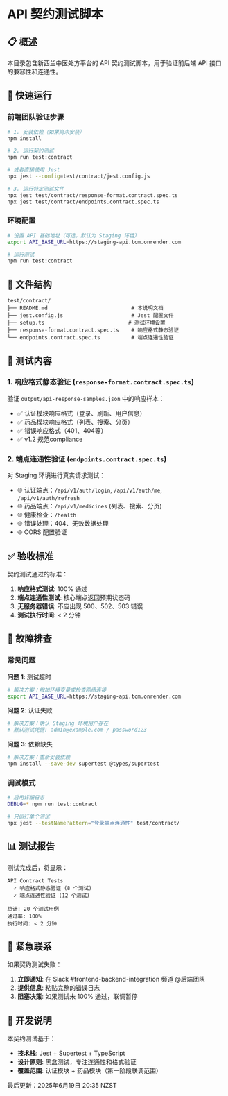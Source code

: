 # API 契约测试脚本

## 📋 概述

本目录包含新西兰中医处方平台的 API 契约测试脚本，用于验证前后端 API 接口的兼容性和连通性。

## 🚀 快速运行

### 前端团队验证步骤

```bash
# 1. 安装依赖（如果尚未安装）
npm install

# 2. 运行契约测试
npm run test:contract

# 或者直接使用 Jest
npx jest --config=test/contract/jest.config.js

# 3. 运行特定测试文件
npx jest test/contract/response-format.contract.spec.ts
npx jest test/contract/endpoints.contract.spec.ts
```

### 环境配置

```bash
# 设置 API 基础地址（可选，默认为 Staging 环境）
export API_BASE_URL=https://staging-api.tcm.onrender.com

# 运行测试
npm run test:contract
```

## 📁 文件结构

```
test/contract/
├── README.md                           # 本说明文档
├── jest.config.js                      # Jest 配置文件
├── setup.ts                           # 测试环境设置
├── response-format.contract.spec.ts    # 响应格式静态验证
└── endpoints.contract.spec.ts          # 端点连通性验证
```

## 🧪 测试内容

### 1. 响应格式静态验证 (`response-format.contract.spec.ts`)

验证 `output/api-response-samples.json` 中的响应样本：

- ✅ 认证模块响应格式（登录、刷新、用户信息）
- ✅ 药品模块响应格式（列表、搜索、分页）
- ✅ 错误响应格式（401、404等）
- ✅ v1.2 规范compliance

### 2. 端点连通性验证 (`endpoints.contract.spec.ts`)

对 Staging 环境进行真实请求测试：

- 🌐 认证端点：`/api/v1/auth/login`, `/api/v1/auth/me`, `/api/v1/auth/refresh`
- 🌐 药品端点：`/api/v1/medicines` (列表、搜索、分页)
- 🌐 健康检查：`/health`
- 🌐 错误处理：404、无效数据处理
- 🌐 CORS 配置验证

## ✅ 验收标准

契约测试通过的标准：

1. **响应格式测试**: 100% 通过
2. **端点连通性测试**: 核心端点返回预期状态码
3. **无服务器错误**: 不应出现 500、502、503 错误
4. **测试执行时间**: < 2 分钟

## 🔧 故障排查

### 常见问题

**问题 1**: 测试超时
```bash
# 解决方案：增加环境变量或检查网络连接
export API_BASE_URL=https://staging-api.tcm.onrender.com
```

**问题 2**: 认证失败
```bash
# 解决方案：确认 Staging 环境用户存在
# 默认测试凭据: admin@example.com / password123
```

**问题 3**: 依赖缺失
```bash
# 解决方案：重新安装依赖
npm install --save-dev supertest @types/supertest
```

### 调试模式

```bash
# 启用详细日志
DEBUG=* npm run test:contract

# 只运行单个测试
npx jest --testNamePattern="登录端点连通性" test/contract/
```

## 📊 测试报告

测试完成后，将显示：

```
API Contract Tests
  ✓ 响应格式静态验证 (8 个测试)
  ✓ 端点连通性验证 (12 个测试)
  
总计: 20 个测试用例
通过率: 100%
执行时间: < 2 分钟
```

## 🚨 紧急联系

如果契约测试失败：

1. **立即通知**: 在 Slack #frontend-backend-integration 频道 @后端团队
2. **提供信息**: 粘贴完整的错误日志
3. **阻塞决策**: 如果测试未 100% 通过，联调暂停

## 📝 开发说明

本契约测试基于：
- **技术栈**: Jest + Supertest + TypeScript
- **设计原则**: 黑盒测试，专注连通性和格式验证
- **覆盖范围**: 认证模块 + 药品模块（第一阶段联调范围）

最后更新：2025年6月19日 20:35 NZST 